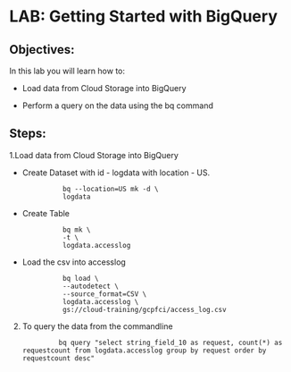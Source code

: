 # LAB: Getting Started with BigQuery

## Objectives:

In this lab you will learn how to:
 - Load data from Cloud Storage into BigQuery

 - Perform a query on the data using the bq command

## Steps:

1.Load data from Cloud Storage into BigQuery

- Create Dataset with id - logdata with location - US.

                bq --location=US mk -d \
                logdata

- Create Table

                bq mk \
                -t \
                logdata.accesslog

- Load the csv into accesslog

                bq load \
                --autodetect \
                --source_format=CSV \
                logdata.accesslog \
                gs://cloud-training/gcpfci/access_log.csv

2. To query the data from the commandline

                bq query "select string_field_10 as request, count(*) as requestcount from logdata.accesslog group by request order by requestcount desc"


